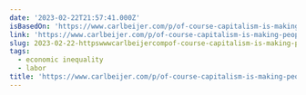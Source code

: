 ```yaml
---
date: '2023-02-22T21:57:41.000Z'
isBasedOn: 'https://www.carlbeijer.com/p/of-course-capitalism-is-making-people'
link: 'https://www.carlbeijer.com/p/of-course-capitalism-is-making-people'
slug: 2023-02-22-httpswwwcarlbeijercompof-course-capitalism-is-making-people
tags:
  - economic inequality
  - labor
title: 'https://www.carlbeijer.com/p/of-course-capitalism-is-making-people'
---
```



